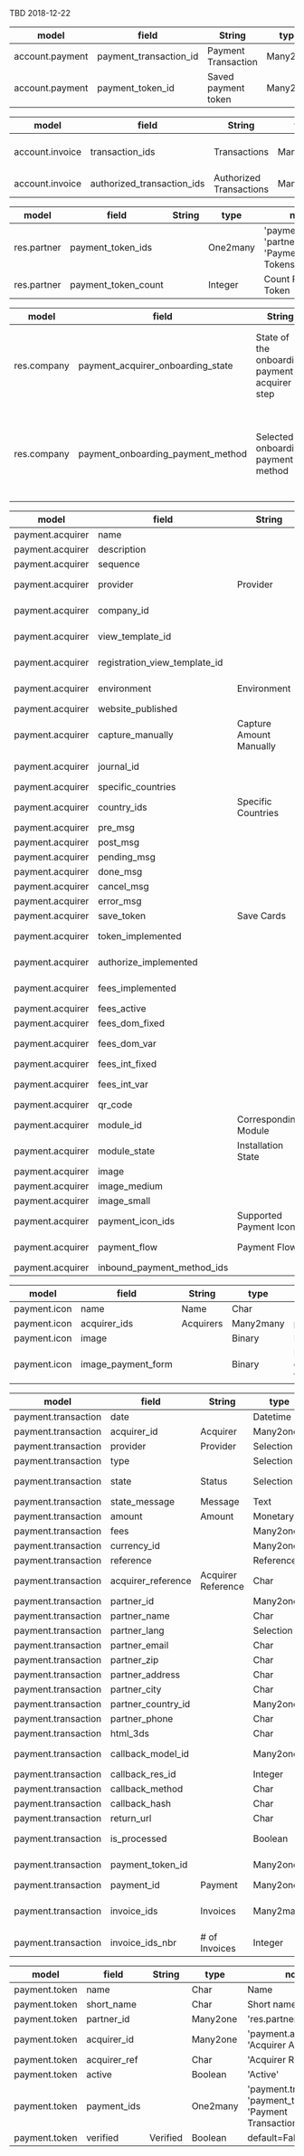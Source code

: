 TBD 2018-12-22

model|field|String|type|note
-----|-----|------|----|----
account.payment|payment_transaction_id|Payment Transaction|Many2one|payment.transaction
account.payment|payment_token_id|Saved payment token|Many2one|payment.token


model|field|String|type|note
-----|-----|------|----|----
account.invoice|transaction_ids|Transactions|Many2many|'payment.transaction', 'account_invoice_transaction_rel', 'invoice_id', 'transaction_id'
account.invoice|authorized_transaction_ids|Authorized Transactions|Many2many|payment.transaction

model|field|String|type|note
-----|-----|------|----|----
res.partner|payment_token_ids||One2many|'payment.token', 'partner_id', 'Payment Tokens'
res.partner|payment_token_count||Integer|Count Payment Token


model|field|String|type|note
-----|-----|------|----|----
res.company|payment_acquirer_onboarding_state|State of the onboarding payment acquirer step|Selection|[('not_done', "Not done"), ('just_done', "Just done"), ('done', "Done")]
res.company|payment_onboarding_payment_method|Selected onboarding payment method|Selection|[('paypal', "PayPal"),('stripe', "Stripe"),('manual', "Manual"),('other', "Other"),]



model|field|String|type|note
-----|-----|------|----|----
payment.acquirer|name||Char|Name
payment.acquirer|description||Html|Description
payment.acquirer|sequence||Integer|Sequence
payment.acquirer|provider|Provider|Selection|default='manual', required=True
payment.acquirer|company_id||Many2one|'res.company', 'Company'
payment.acquirer|view_template_id||Many2one|'ir.ui.view', 'Form Button Template'
payment.acquirer|registration_view_template_id||Many2one|'ir.ui.view', 'S2S Form Template'
payment.acquirer|environment|Environment|Selection|('test', 'Test'),('prod', 'Production')
payment.acquirer|website_published||Boolean|Visible in Portal / Website
payment.acquirer|capture_manually|Capture Amount Manually|Boolean|
payment.acquirer|journal_id||Many2one|'account.journal', 'Payment Journal'
payment.acquirer|specific_countries|||
payment.acquirer|country_ids|Specific Countries|Boolean|'res.country', 'payment_country_rel',
payment.acquirer|pre_msg||Html|Help Message
payment.acquirer|post_msg||Html|Thanks Message
payment.acquirer|pending_msg||Html|Pending Message
payment.acquirer|done_msg||Html|Done Message
payment.acquirer|cancel_msg||Html|Cancel Message
payment.acquirer|error_msg||Html|Error Message
payment.acquirer|save_token|Save Cards|Selection|
payment.acquirer|token_implemented||Boolean|Saving Card Data supported
payment.acquirer|authorize_implemented||Boolean|Authorize Mechanism Supported
payment.acquirer|fees_implemented||Boolean|Fees Computation Supported
payment.acquirer|fees_active||Boolean|Add Extra Fees
payment.acquirer|fees_dom_fixed||Float|Fixed domestic fees
payment.acquirer|fees_dom_var||Float|Variable domestic fees (in percents)
payment.acquirer|fees_int_fixed||Float|Fixed international fees
payment.acquirer|fees_int_var||Float|Variable international fees (in percents)
payment.acquirer|qr_code||Boolean|Use SEPA QR Code
payment.acquirer|module_id|Corresponding Module|Many2one|ir.module.module
payment.acquirer|module_state|Installation State|Selection|
payment.acquirer|image||Binary|Image
payment.acquirer|image_medium||Binary|Medium-sized image
payment.acquirer|image_small||Binary|Small-sized image
payment.acquirer|payment_icon_ids|Supported Payment Icons|Many2many|payment.icon
payment.acquirer|payment_flow|Payment Flow|Selection|form', 'Redirection to the acquirer website
payment.acquirer|inbound_payment_method_ids||Many2many|account.payment.method


model|field|String|type|note
-----|-----|------|----|----
payment.icon|name|Name|Char|
payment.icon|acquirer_ids|Acquirers|Many2many|payment.acquirer
payment.icon|image||Binary|Image
payment.icon|image_payment_form||Binary|Image displayed on the payment form


model|field|String|type|note
-----|-----|------|----|----
payment.transaction|date||Datetime|Validation Date
payment.transaction|acquirer_id|Acquirer|Many2one|payment.acquirer
payment.transaction|provider|Provider|Selection|
payment.transaction|type||Selection|
payment.transaction|state|Status|Selection|default='draft', required=True, readonly=True
payment.transaction|state_message|Message|Text|
payment.transaction|amount|Amount|Monetary|
payment.transaction|fees||Many2one|'res.currency', 'Currency'
payment.transaction|currency_id||Many2one|res.currency', 'Currency',
payment.transaction|reference||Reference|
payment.transaction|acquirer_reference|Acquirer Reference|Char|
payment.transaction|partner_id||Many2one|'res.partner', 'Customer'
payment.transaction|partner_name||Char|Partner Name
payment.transaction|partner_lang||Selection|
payment.transaction|partner_email||Char|Email
payment.transaction|partner_zip||Char|Zip
payment.transaction|partner_address||Char|Address
payment.transaction|partner_city||Char|City
payment.transaction|partner_country_id||Many2one|'res.country', 'Country'
payment.transaction|partner_phone||Char|Phone
payment.transaction|html_3ds||Char|'3D Secure HTML'
payment.transaction|callback_model_id||Many2one|'ir.model', 'Callback Document Model'
payment.transaction|callback_res_id||Integer|'Callback Document ID'
payment.transaction|callback_method||Char|'Callback Method'
payment.transaction|callback_hash||Char|'Callback Hash'
payment.transaction|return_url||Char|'Return URL after payment'
payment.transaction|is_processed||Boolean|'Has the payment been post processed'
payment.transaction|payment_token_id||Many2one|'payment.token', 'Payment Token'
payment.transaction|payment_id|Payment|Many2one|'account.payment'
payment.transaction|invoice_ids|Invoices|Many2many|'account.invoice', 'account_invoice_transaction_rel', 'transaction_id', 'invoice_id'
payment.transaction|invoice_ids_nbr|# of Invoices|Integer|



model|field|String|type|note
-----|-----|------|----|----
payment.token|name||Char|Name
payment.token|short_name||Char|Short name
payment.token|partner_id||Many2one|'res.partner', 'Partner'
payment.token|acquirer_id||Many2one|'payment.acquirer', 'Acquirer Account'
payment.token|acquirer_ref||Char|'Acquirer Ref.'
payment.token|active||Boolean|'Active'
payment.token|payment_ids||One2many|'payment.transaction', 'payment_token_id', 'Payment Transactions'
payment.token|verified|Verified|Boolean|default=False



